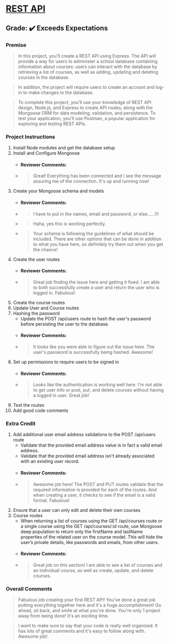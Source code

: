 # [REST API](https://rest-api-treehouse-project-9.herokuapp.com/)
## **Grade:** :heavy_check_mark: Exceeds Expectations
### **Premise** 
> In this project, you’ll create a REST API using Express. The API will provide a way for users to administer a school database containing information about courses: users can interact with the database by retrieving a list of courses, as well as adding, updating and deleting courses in the database.

> In addition, the project will require users to create an account and log-in to make changes to the database.

> To complete this project, you’ll use your knowledge of REST API design, Node.js, and Express to create API routes, along with the Mongoose ORM for data modeling, validation, and persistence. To test your application, you'll use Postman, a popular application for exploring and testing REST APIs.
### **Project Instructions**
1. Install Node modules and get the database setup 
2. Install and Configure Mongoose
   - #### Reviewer Comments:
   - > Great! Everything has been connected and I see the message assuring me of the connection. It's up and running now!
3. Create your Mongoose schema and models
   - #### Reviewer Comments:
   - > I have to put in the names, email and password, or else......!!!
   - > Haha, yes this is working perfectly.
   - > Your schema is following the guidelines of what should be included. There are other options that can be done in addition to what you have here, so definitely try them out when you get the chance!
4. Create the user routes
   - #### Reviewer Comments:
   - > Great job finding the issue here and getting it fixed. I am able to both successfully create a user and return the user who is logged in. Fabulous!
5. Create the course routes
6. Update User and Course routes
7. Hashing the password
   - Update the POST /api/users route to hash the user's password before persisting the user to the database.
   - #### Reviewer Comments:
   - > It looks like you were able to figure out the issue here. The user's password is successfully being hashed. Awesome!
8. Set up permissions to require users to be signed in
   - #### Reviewer Comments:
   - > Looks like the authentication is working well here. I'm not able to get user info or post, put, and delete courses without having a logged in user. Great job!
9. Test the routes
10. Add good code comments
### Extra Credit
1. Add additional user email address validations to the POST /api/users route
   - Validate that the provided email address value is in fact a valid email address.
   - Validate that the provided email address isn't already associated with an existing user record.
   - #### Reviewer Comments:
   - > Awesome job here! The POST and PUT routes validate that the required information is provided for each of the routes. And when creating a user, it checks to see if the email is a valid format. Fabulous!
2. Ensure that a user can only edit and delete their own courses
3. Course routes
   - When returning a list of courses using the GET /api/courses route or a single course using the GET /api/courses/:id route, use Mongoose deep population to return only the firstName and lastName properties of the related user on the course model. This will hide the user’s private details, like passwords and emails, from other users.
   - #### Reviewer Comments:
   - > Great job on this section! I am able to see a list of courses and an individual course, as well as create, update, and delete courses.
### Overall Comments
> Fabulous job creating your first REST API! You've done a great job putting everything together here and it's a huge accomplishment! Go ahead, sit back, and smile at what you've done. You're only 1 project away from being done! It's an exciting time.

> I want to make sure to say that your code is really well organized. It has lots of great comments and it's easy to follow along with. Awesome job!
